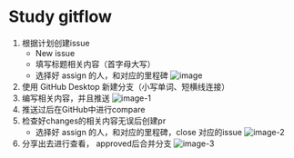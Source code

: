 # Study gitflow
1. 根据计划创建issue
    - New issue
    - 填写标题相关内容（首字母大写）
    - 选择好 assign 的人，和对应的里程碑
    ![image](https://github.com/fengzai6/StudyNote/assets/112751823/26fe6a3f-cfbc-456a-8806-9f6a90791a8e)
2. 使用 GitHub Desktop 新建分支（小写单词、短横线连接）
3. 编写相关内容，并且推送
![image-1](https://github.com/fengzai6/StudyNote/assets/112751823/17b818b5-18e1-4f10-a121-1dad85f46186)
4. 推送过后在GitHub中进行compare
5. 检查好changes的相关内容无误后创建pr
    - 选择好 assign 的人，和对应的里程碑，close 对应的issue
    ![image-2](https://github.com/fengzai6/StudyNote/assets/112751823/cbfa2147-ed40-48ff-a9fb-7575e50f6115)
6. 分享出去进行查看， approved后合并分支
![image-3](https://github.com/fengzai6/StudyNote/assets/112751823/038c72a0-5fba-410a-8519-37430d10cfe9)